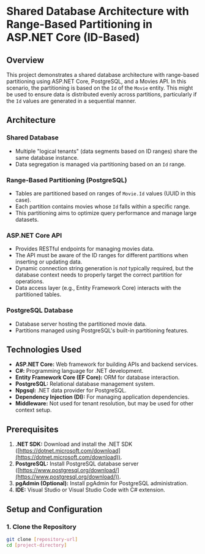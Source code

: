# Shared Database Architecture with Range-Based Partitioning in ASP.NET Core (ID-Based)

## Overview

This project demonstrates a shared database architecture with range-based partitioning using ASP.NET Core, PostgreSQL, and a Movies API.  In this scenario, the partitioning is based on the `Id` of the `Movie` entity. This might be used to ensure data is distributed evenly across partitions, particularly if the `Id` values are generated in a sequential manner.

## Architecture

### Shared Database
*   Multiple "logical tenants" (data segments based on ID ranges) share the same database instance.
*   Data segregation is managed via partitioning based on an `Id` range.

### Range-Based Partitioning (PostgreSQL)
*   Tables are partitioned based on ranges of `Movie.Id` values (UUID in this case).
*   Each partition contains movies whose `Id` falls within a specific range.
*   This partitioning aims to optimize query performance and manage large datasets.

### ASP.NET Core API
*   Provides RESTful endpoints for managing movies data.
*   The API must be aware of the ID ranges for different partitions when inserting or updating data.
*   Dynamic connection string generation is *not* typically required, but the database context needs to properly target the correct partition for operations.
*   Data access layer (e.g., Entity Framework Core) interacts with the partitioned tables.

### PostgreSQL Database
*   Database server hosting the partitioned movie data.
*   Partitions managed using PostgreSQL's built-in partitioning features.

## Technologies Used

*   **ASP.NET Core:** Web framework for building APIs and backend services.
*   **C#:** Programming language for .NET development.
*   **Entity Framework Core (EF Core):** ORM for database interaction.
*   **PostgreSQL:** Relational database management system.
*   **Npgsql:** .NET data provider for PostgreSQL.
*   **Dependency Injection (DI):** For managing application dependencies.
*   **Middleware:** Not used for tenant resolution, but may be used for other context setup.

## Prerequisites

1.  **.NET SDK:** Download and install the .NET SDK ([https://dotnet.microsoft.com/download](https://dotnet.microsoft.com/download)).
2.  **PostgreSQL:** Install PostgreSQL database server ([https://www.postgresql.org/download/](https://www.postgresql.org/download/)).
3.  **pgAdmin (Optional):** Install pgAdmin for PostgreSQL administration.
4.  **IDE:** Visual Studio or Visual Studio Code with C# extension.

## Setup and Configuration

### 1. Clone the Repository

```bash
git clone [repository-url]
cd [project-directory]
